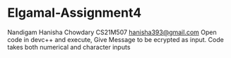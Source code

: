 # Elgamal-Assignment4
Nandigam Hanisha Chowdary CS21M507 hanisha393@gmail.com Open code in devc++ and execute, Give Message to be ecrypted as input. Code takes both numerical and character inputs
